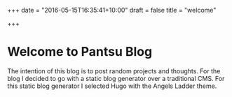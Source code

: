 +++
date = "2016-05-15T16:35:41+10:00"
draft = false
title = "welcome"

+++

# Welcome to Pantsu Blog

The intention of this blog is to post random projects and thoughts.
For the blog I decided to go with a static blog generator over a traditional CMS.
For this static blog generator I selected Hugo with the Angels Ladder theme.


